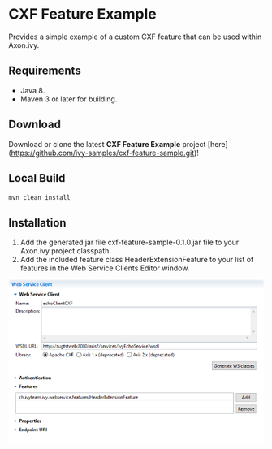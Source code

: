 # CXF Feature Example
Provides a simple example of a custom CXF feature that can be used within Axon.ivy.

## Requirements
* Java 8.
* Maven 3 or later for building.

## Download
Download or clone the latest **CXF Feature Example** project [here] (https://github.com/ivy-samples/cxf-feature-sample.git)!

## Local Build
    mvn clean install

## Installation
1. Add the generated jar file cxf-feature-sample-0.1.0.jar file to your Axon.ivy project classpath.
2. Add the included feature class HeaderExtensionFeature to your list of features in the Web Service Clients Editor window.

![Adding HeaderExtensionFeature to features list](HeaderExtensionFeature.png)
